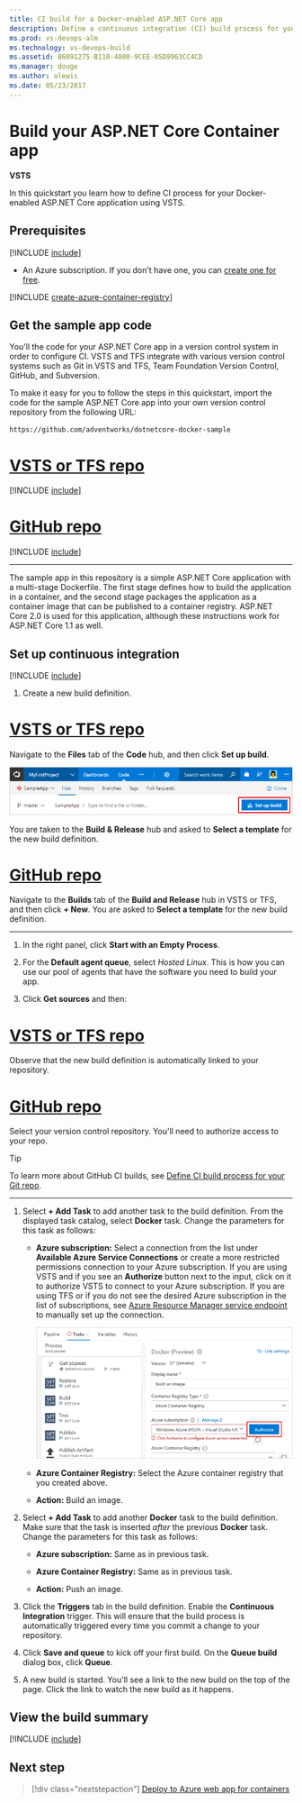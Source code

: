 ```yaml
---
title: CI build for a Docker-enabled ASP.NET Core app
description: Define a continuous integration (CI) build process for your a Docker-enabled ASP.NET Core app in Visual Studio Team Services or Microsoft Team Foundation Server (TFS)
ms.prod: vs-devops-alm
ms.technology: vs-devops-build
ms.assetid: 86091275-B110-4800-9CEE-05D9963CC4CD
ms.manager: douge
ms.author: alewis
ms.date: 05/23/2017
---
```


# Build your ASP.NET Core Container app

**VSTS**

In this quickstart you learn how to define CI process for your Docker-enabled ASP.NET Core application using VSTS.

## Prerequisites

[!INCLUDE [include](../../_shared/ci-cd-prerequisites-vsts.md)]

* An Azure subscription. If you don't have one, you can [create one for free](https://azure.microsoft.com/free/?WT.mc_id=A261C142F).

[!INCLUDE [create-azure-container-registry](../_shared/create-azure-container-registry.md)]

## Get the sample app code

You'll the code for your ASP.NET Core app in a version control system in order to configure CI.
VSTS and TFS integrate with various version control systems such as Git in VSTS and TFS, Team Foundation Version Control, GitHub, and Subversion.

To make it easy for you to follow the steps in this quickstart, import the code for the sample ASP.NET Core app into your own version control repository from the following URL:

```URL
https://github.com/adventworks/dotnetcore-docker-sample
```

# [VSTS or TFS repo](#tab/vsts)

[!INCLUDE [include](../_shared/get-sample-code-vsts-tfs-2017-update-2.md)]

# [GitHub repo](#tab/github)

[!INCLUDE [include](../_shared/get-sample-code-github.md)]

---

The sample app in this repository is a simple ASP.NET Core application with a multi-stage Dockerfile. The first stage defines how to build the application in a container, and the second stage packages the application as a container image that can be published to a container registry. ASP.NET Core 2.0 is used for this application, although these instructions work for ASP.NET Core 1.1 as well.

## Set up continuous integration

[!INCLUDE [include](../../_shared/ci-quickstart-intro.md)]

[//]: # (TODO: Restore use of includes when we get support for using them in a list.)

1. Create a new build definition.

 # [VSTS or TFS repo](#tab/vsts)

 Navigate to the **Files** tab of the **Code** hub, and then click **Set up build**.

 ![Screenshot showing button to set up build for a repository](../_shared/_img/set-up-first-build-from-code-hub.png)

 You are taken to the **Build & Release** hub and asked to **Select a template** for the new build definition.

 # [GitHub repo](#tab/github)

 Navigate to the **Builds** tab of the **Build and Release** hub in VSTS or TFS, and then click **+ New**. You are asked to **Select a template** for the new build definition.

 ---

1. In the right panel, click **Start with an Empty Process**.

1. For the **Default agent queue**, select _Hosted Linux_. This is how you can use our pool of agents that have the software you need to build your app.

1. Click **Get sources** and then:

  # [VSTS or TFS repo](#tab/vsts)

  Observe that the new build definition is automatically linked to your repository.

  # [GitHub repo](#tab/github)

  Select your version control repository. You'll need to authorize access to your repo.

  > [!TIP]
  > To learn more about GitHub CI builds, see [Define CI build process for your Git repo](../../actions/ci-build-git.md).

  ---

1. Select **+ Add Task** to add another task to the build definition. From the displayed task catalog, select **Docker** task. Change the parameters for this task as follows:

   * **Azure subscription:** Select a connection from the list under **Available Azure Service Connections** or create a more restricted permissions connection to your Azure subscription. If you are using VSTS and if you see an **Authorize** button next to the input, click on it to authorize VSTS to connect to your Azure subscription. If you are using TFS or if you do not see
     the desired Azure subscription in the list of subscriptions, see [Azure Resource Manager service endpoint](../../concepts/library/service-endpoints.md#sep-azure-rm) to manually set up the connection.

     ![Authorizing an Azure subscription](../_shared/_img/authorize-azure-subscription-cropped.png)

   * **Azure Container Registry:** Select the Azure container registry that you created above.

   * **Action:** Build an image.

1. Select **+ Add Task** to add another **Docker** task to the build definition.
   Make sure that the task is inserted _after_ the previous **Docker** task. Change the parameters for this task as follows:

   * **Azure subscription:** Same as in previous task.

   * **Azure Container Registry:** Same as in previous task.

   * **Action:** Push an image.

1. Click the **Triggers** tab in the build definition. Enable the **Continuous Integration** trigger. This will ensure that the build process is automatically triggered every time you commit a change to your repository.

1. Click **Save and queue** to kick off your first build. On the **Queue build** dialog box, click **Queue**.

1. A new build is started. You'll see a link to the new build on the top of the page. Click the link to watch the new build as it happens.

## View the build summary

[!INCLUDE [include](../_shared/view-build-summary.md)]

## Next step

> [!div class="nextstepaction"]
> [Deploy to Azure web app for containers](../cd/deploy-docker-webapp.md)
